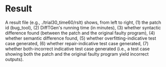 # Result

A result file (e.g., ./trial30_time60/rslt) shows, from left to right, (1) the patch id (bug_tool), (2) DiffTGen's running time (in minutes), (3) whether syntactic difference found (between the patch and the original faulty program), (4) whether semantic difference found, (5) whether overfitting-indicative test case generated, (6) whether repair-indicative test case generated, (7) whether both-incorrect indicative test case generated (i.e., a test case showing both the patch and the original faulty program yield incorrect outputs).